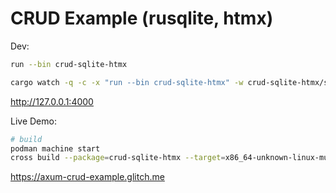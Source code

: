 # CRUD Example (rusqlite, htmx)

Dev:

```bash
run --bin crud-sqlite-htmx

cargo watch -q -c -x "run --bin crud-sqlite-htmx" -w crud-sqlite-htmx/src
```

http://127.0.0.1:4000

Live Demo:

```bash
# build
podman machine start
cross build --package=crud-sqlite-htmx --target=x86_64-unknown-linux-musl --release
```

https://axum-crud-example.glitch.me
